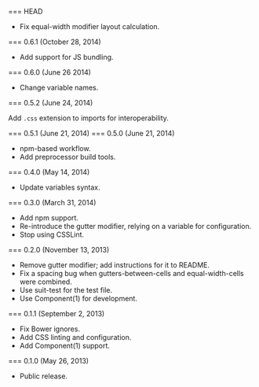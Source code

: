 === HEAD

* Fix equal-width modifier layout calculation.

=== 0.6.1 (October 28, 2014)

* Add support for JS bundling.

=== 0.6.0 (June 26 2014)

* Change variable names.

=== 0.5.2 (June 24, 2014)

Add `.css` extension to imports for interoperability.

=== 0.5.1 (June 21, 2014)
=== 0.5.0 (June 21, 2014)

* npm-based workflow.
* Add preprocessor build tools.

=== 0.4.0 (May 14, 2014)

* Update variables syntax.

=== 0.3.0 (March 31, 2014)

* Add npm support.
* Re-introduce the gutter modifier, relying on a variable for configuration.
* Stop using CSSLint.

=== 0.2.0 (November 13, 2013)

* Remove gutter modifier; add instructions for it to README.
* Fix a spacing bug when gutters-between-cells and equal-width-cells were combined.
* Use suit-test for the test file.
* Use Component(1) for development.

=== 0.1.1 (September 2, 2013)

* Fix Bower ignores.
* Add CSS linting and configuration.
* Add Component(1) support.

=== 0.1.0 (May 26, 2013)

* Public release.
